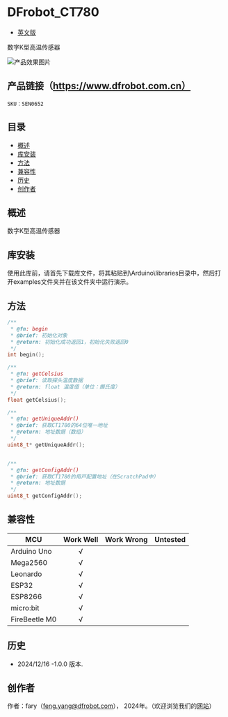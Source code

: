 # DFrobot_CT780
- [英文版](./README.md)

数字K型高温传感器

![产品效果图片](./resources/images/CT780.png)


## 产品链接（https://www.dfrobot.com.cn）

    SKU：SEN0652

## 目录

  * [概述](#概述)
  * [库安装](#库安装)
  * [方法](#方法)
  * [兼容性](#兼容性)
  * [历史](#历史)
  * [创作者](#创作者)

## 概述

数字K型高温传感器

## 库安装

使用此库前，请首先下载库文件，将其粘贴到\Arduino\libraries目录中，然后打开examples文件夹并在该文件夹中运行演示。

## 方法

```C++
/**
 * @fn: begin
 * @brief: 初始化对象
 * @return: 初始化成功返回1，初始化失败返回0
 */
int begin();

/**
 * @fn: getCelsius
 * @brief: 读取探头温度数据
 * @return: float 温度值（单位：摄⽒度）
 */
float getCelsius();

/**
 * @fn: getUniqueAddr()
 * @brief: 获取CT1780的64位唯⼀地址
 * @return: 地址数据（数组）
 */
uint8_t* getUniqueAddr();


/**
 * @fn: getConfigAddr()
 * @brief: 获取CT1780的⽤⼾配置地址（在ScratchPad中）
 * @return: 地址数据
 */
uint8_t getConfigAddr();
```
## 兼容性
MCU                | Work Well    | Work Wrong   |   Untested   |
------------------ | :----------: | :----------: | :----------: | 
Arduino Uno        |      √       |              |              |
Mega2560           |      √       |              |              |
Leonardo           |      √       |              |              |
ESP32              |      √       |              |              |
ESP8266            |      √       |              |              |
micro:bit          |      √       |              |              |
FireBeetle M0      |      √       |              |              |

## 历史

- 2024/12/16 -1.0.0 版本.

## 创作者

作者：fary（feng.yang@dfrobot.com）， 2024年。（欢迎浏览我们的[网站](https://www.dfrobot.com/)）





